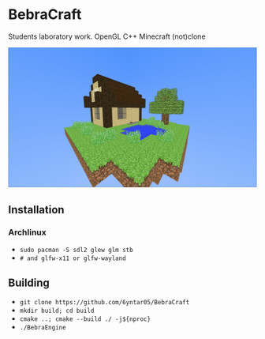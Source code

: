 # BebraCraft
Students laboratory work. OpenGL C++ Minecraft (not)clone

![BebraCraft Screenshot](/Screenshot.png?raw=true "BebraCraft")

## Installation
### Archlinux
- `sudo pacman -S sdl2 glew glm stb`
- `# and glfw-x11 or glfw-wayland`

## Building
- `git clone https://github.com/6yntar05/BebraCraft`
- `mkdir build; cd build`
- `cmake ..; cmake --build ./ -j${nproc}`
- `./BebraEngine`